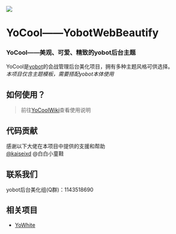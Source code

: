 ![](https://i.loli.net/2020/07/23/HmLnyN5UKesPXld.png)
# YoCool——YobotWebBeautify
### YoCool——美观、可爱、精致的yobot后台主题
YoCool是[yobot](https://github.com/pcrbot/yobot)的会战管理后台美化项目，拥有多种主题风格可供选择。</br>
*本项目仅含主题模板，需要搭配yobot本体使用*

## 如何使用？
> 前往[YoCoolWiki](https://github.com/A-kirami/YoCool/wiki)查看使用说明

## 代码贡献
感谢以下大佬在本项目中提供的支援和帮助</br>
[@kaiseixd](https://github.com/kaiseixd) @白白小童鞋

## 联系我们
yobot后台美化组(Q群)：1143518690

## 相关项目
- [YoWhite](https://github.com/shkongzhu/YoWhite)
